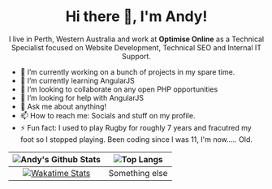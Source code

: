 <h1 align='center'> Hi there 👋, I'm Andy!</h1>

<p align='center'>
  I live in Perth, Western Australia and work at <strong>Optimise Online</strong> as a Technical Specialist focused on Website Development, Technical SEO and Internal IT Support.
</p>

- 🔭 I’m currently working on a bunch of projects in my spare time.
- 🌱 I’m currently learning AngularJS
- 👯 I’m looking to collaborate on any open PHP opportunities
- 🤔 I’m looking for help with AngularJS
- 💬 Ask me about anything!
- 📫 How to reach me: Socials and stuff on my profile.
- ⚡ Fun fact: I used to play Rugby for roughly 7 years and fracutred my foot so I stopped playing. Been coding since I was 11, I'm now..... Old.

|![Andy's Github Stats](https://github-readme-stats-g98lujmym-imandings.vercel.app/api?username=imandings&count_private=true&show_icons=true&theme=dracula&disable_animations=true&include_all_commits=true)|![Top Langs](https://github-readme-stats-g98lujmym-imandings.vercel.app/api/top-langs/?username=imandings&theme=dracula&layout=compact)|
|:-:|:-:|
|[![Wakatime Stats](https://github-readme-stats-g98lujmym-imandings.vercel.app/api/wakatime?username=imandings)](https://github.com/anuraghazra/github-readme-stats)|Something else|
